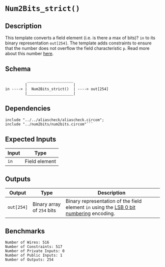 # `Num2Bits_strict()`

## Description

This template converts a field element (i.e. is there a max of bits)? `in` to its binary representation `out[254]`.
The template adds constraints to ensure that the number does not overflow the field characteristic `p`. Read more about this number [here](../../../../README.md).

## Schema

```
          _____________________     
         |                     |
in ----> |  Num2Bits_strict()  | ----> out[254]
         |_____________________|     
```


## Dependencies

```
include "../../aliascheck/aliascheck.circom";
include "../num2bits/num2bits.circom"```
```


## Expected Inputs

| Input           | Type           |
| -------------   | -------------  | 
| `in`            | Field element  |

## Outputs

| Output           | Type                     | Description     |
| -------------    | -------------            | ----------      | 
| `out[254]`         | Binary array of `254` bits | Binary representation of the field element `in` using the [LSB 0 bit numbering](https://en.wikipedia.org/wiki/Bit_numbering#LSB_0_bit_numbering) encoding. |

## Benchmarks 

```
Number of Wires: 516
Number of Constraints: 517
Number of Private Inputs: 0
Number of Public Inputs: 1
Number of Outputs: 254
```